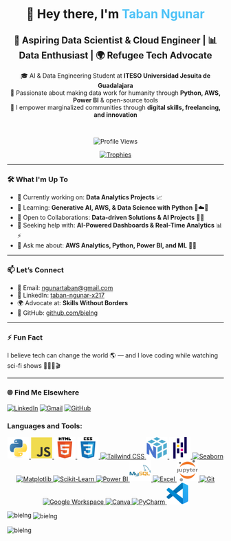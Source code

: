 <h1 align="center">👋 Hey there, I'm <span style="color:#4FC3F7;">Taban Ngunar</span></h1>

<h2 align="center">🚀 Aspiring Data Scientist & Cloud Engineer | 📊 Data Enthusiast | 🌍 Refugee Tech Advocate</h2>

<p align="center">
  🎓 AI & Data Engineering Student at <strong>ITESO Universidad Jesuita de Guadalajara</strong><br>
  🧠 Passionate about making data work for humanity through <strong>Python, AWS, Power BI</strong> & open-source tools<br>
  🤝 I empower marginalized communities through <strong>digital skills, freelancing, and innovation</strong>
</p>

<br>

<p align="center">
  <img src="https://komarev.com/ghpvc/?username=bielng&label=Profile%20views&color=0e75b6&style=flat" alt="Profile Views" />
</p>

<p align="center">
  <a href="https://github.com/ryo-ma/github-profile-trophy">
    <img src="https://github-profile-trophy.vercel.app/?username=bielng&theme=algolia&margin-w=15&margin-h=15&column=7" alt="Trophies" />
  </a>
</p>

---

### 🛠️ What I'm Up To

- 🔭 Currently working on: <strong>Data Analytics Projects</strong> 📈  
- 🌱 Learning: <strong>Generative AI, AWS, & Data Science with Python</strong> 🤖☁️🐍  
- 👯 Open to Collaborations: <strong>Data-driven Solutions & AI Projects</strong> 🤝💡  
- 🤔 Seeking help with: <strong>AI-Powered Dashboards & Real-Time Analytics</strong> 📊⚡  
- 💬 Ask me about: <strong>AWS Analytics, Python, Power BI, and ML</strong> 🧠📌  

---

### 📫 Let’s Connect

- 📧 Email: <a href="mailto:ngunartaban@gmail.com">ngunartaban@gmail.com</a>  
- 💼 LinkedIn: <a href="https://www.linkedin.com/in/taban-ngunar-x217/" target="_blank">taban-ngunar-x217</a>  
- 🌍 Advocate at: <strong>Skills Without Borders</strong>  
- 🧪 GitHub: <a href="https://github.com/bielng" target="_blank">github.com/bielng</a>

---

### ⚡ Fun Fact  
I believe tech can change the world 🌎 — and I love coding while watching sci-fi shows 🚀👨‍💻🎬

---

<h3 align="left">🌐 Find Me Elsewhere</h3>
<p align="left">
  <a href="https://www.linkedin.com/in/taban-ngunar-x217/" target="blank"><img align="center" src="https://cdn.jsdelivr.net/npm/simple-icons@v5/icons/linkedin.svg" alt="LinkedIn" height="30" width="30" /></a>
  <a href="mailto:ngunartaban@gmail.com"><img align="center" src="https://cdn.jsdelivr.net/npm/simple-icons@v5/icons/gmail.svg" alt="Gmail" height="30" width="30" /></a>
  <a href="https://github.com/bielng" target="blank"><img align="center" src="https://cdn.jsdelivr.net/npm/simple-icons@v5/icons/github.svg" alt="GitHub" height="30" width="30" /></a>
</p>


<h3 align="left">Languages and Tools:</h3>
<p align="center">
  <!-- Programming Languages -->
  <a href="https://www.python.org" target="_blank" rel="noreferrer">
    <img src="https://raw.githubusercontent.com/devicons/devicon/master/icons/python/python-original.svg" alt="Python" width="50" height="50"/>
  </a>
  <a href="https://developer.mozilla.org/en-US/docs/Web/JavaScript" target="_blank" rel="noreferrer">
    <img src="https://raw.githubusercontent.com/devicons/devicon/master/icons/javascript/javascript-original.svg" alt="JavaScript" width="50" height="50"/>
  </a>
  <a href="https://www.w3.org/html/" target="_blank" rel="noreferrer">
    <img src="https://raw.githubusercontent.com/devicons/devicon/master/icons/html5/html5-original-wordmark.svg" alt="HTML5" width="50" height="50"/>
  </a>
  <a href="https://www.w3schools.com/css/" target="_blank" rel="noreferrer">
    <img src="https://raw.githubusercontent.com/devicons/devicon/master/icons/css3/css3-original-wordmark.svg" alt="CSS3" width="50" height="50"/>
  </a>
  <a href="https://tailwindcss.com/" target="_blank" rel="noreferrer">
    <img src="https://www.vectorlogo.zone/logos/tailwindcss/tailwindcss-icon.svg" alt="Tailwind CSS" width="50" height="50"/>
  </a>

  <!-- Data Science Libraries -->
  <a href="https://numpy.org/" target="_blank" rel="noreferrer">
    <img src="https://raw.githubusercontent.com/devicons/devicon/master/icons/numpy/numpy-original.svg" alt="NumPy" width="50" height="50"/>
  </a>
  <a href="https://pandas.pydata.org/" target="_blank" rel="noreferrer">
    <img src="https://raw.githubusercontent.com/devicons/devicon/master/icons/pandas/pandas-original.svg" alt="Pandas" width="50" height="50"/>
  </a>
  <a href="https://seaborn.pydata.org/" target="_blank" rel="noreferrer">
    <img src="https://seaborn.pydata.org/_images/logo-mark-lightbg.svg" alt="Seaborn" width="50" height="50"/>
  </a>
  <a href="https://matplotlib.org/" target="_blank" rel="noreferrer">
    <img src="https://matplotlib.org/_static/images/logo2.svg" alt="Matplotlib" width="50" height="50"/>
  </a>
  <a href="https://scikit-learn.org/" target="_blank" rel="noreferrer">
    <img src="https://upload.wikimedia.org/wikipedia/commons/0/05/Scikit_learn_logo_small.svg" alt="Scikit-Learn" width="50" height="50"/>
  </a>

  <!-- BI/Analytics & Databases -->
  <a href="https://powerbi.microsoft.com/" target="_blank" rel="noreferrer">
    <img src="https://www.vectorlogo.zone/logos/microsoft_powerbi/microsoft_powerbi-icon.svg" alt="Power BI" width="50" height="50"/>
  </a>
  <a href="https://www.mysql.com/" target="_blank" rel="noreferrer">
    <img src="https://raw.githubusercontent.com/devicons/devicon/master/icons/mysql/mysql-original-wordmark.svg" alt="MySQL" width="50" height="50"/>
  </a>
  <a href="https://www.microsoft.com/en-us/microsoft-365/excel" target="_blank" rel="noreferrer">
    <img src="https://cdn.worldvectorlogo.com/logos/microsoft-excel-2013.svg" alt="Excel" width="50" height="50"/>
  </a>

  <!-- Tools & IDEs -->
  <a href="https://jupyter.org/" target="_blank" rel="noreferrer">
    <img src="https://raw.githubusercontent.com/devicons/devicon/master/icons/jupyter/jupyter-original-wordmark.svg" alt="Jupyter" width="50" height="50"/>
  </a>
  <a href="https://git-scm.com/" target="_blank" rel="noreferrer">
    <img src="https://www.vectorlogo.zone/logos/git-scm/git-scm-icon.svg" alt="Git" width="50" height="50"/>
  </a>
  <a href="https://workspace.google.com/" target="_blank" rel="noreferrer">
    <img src="https://www.vectorlogo.zone/logos/google_workspace/google_workspace-icon.svg" alt="Google Workspace" width="50" height="50"/>
  </a>
  <a href="https://www.canva.com/" target="_blank" rel="noreferrer">
    <img src="https://www.vectorlogo.zone/logos/canva/canva-icon.svg" alt="Canva" width="50" height="50"/>
  </a>
  <a href="https://www.jetbrains.com/pycharm/" target="_blank" rel="noreferrer">
    <img src="https://resources.jetbrains.com/storage/products/pycharm/img/meta/pycharm_logo_300x300.png" alt="PyCharm" width="50" height="50"/>
  </a>
  <a href="https://code.visualstudio.com/" target="_blank" rel="noreferrer">
    <img src="https://raw.githubusercontent.com/devicons/devicon/master/icons/vscode/vscode-original.svg" alt="VS Code" width="50" height="50"/>
  </a>
</p>



<p><img align="left" src="https://github-readme-stats.vercel.app/api/top-langs?username=bielng&show_icons=true&locale=en&layout=compact" alt="bielng" /></p>

<p>&nbsp;<img align="center" src="https://github-readme-stats.vercel.app/api?username=bielng&show_icons=true&locale=en" alt="bielng" /></p>

<p><img align="center" src="https://github-readme-streak-stats.herokuapp.com/?user=bielng&" alt="bielng" /></p>
